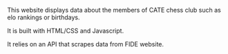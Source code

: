 This website displays data about the members of CATE chess club such as elo rankings or birthdays.

It is built with HTML/CSS and Javascript.

It relies on an API that scrapes data from FIDE website.
